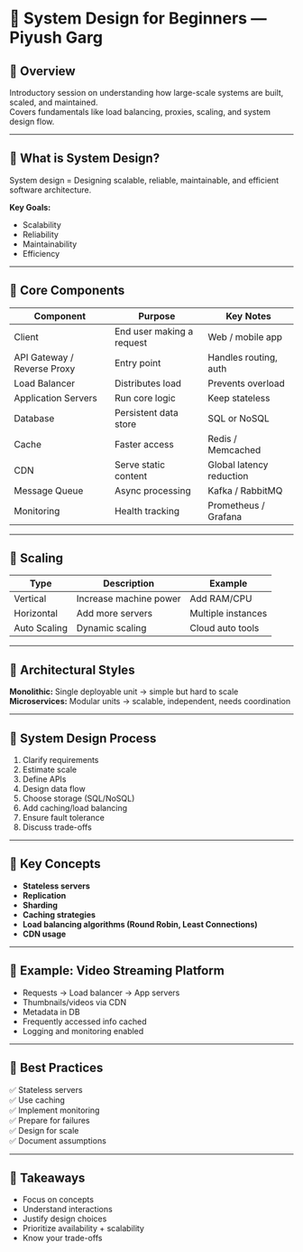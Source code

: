 # 🎥 System Design for Beginners — Piyush Garg

## 🧠 Overview
Introductory session on understanding how large-scale systems are built, scaled, and maintained.  
Covers fundamentals like load balancing, proxies, scaling, and system design flow.

---

## 🔹 What is System Design?
System design = Designing scalable, reliable, maintainable, and efficient software architecture.

**Key Goals:**
- Scalability
- Reliability
- Maintainability
- Efficiency

---

## 🔹 Core Components

| Component | Purpose | Key Notes |
|------------|----------|-----------|
| Client | End user making a request | Web / mobile app |
| API Gateway / Reverse Proxy | Entry point | Handles routing, auth |
| Load Balancer | Distributes load | Prevents overload |
| Application Servers | Run core logic | Keep stateless |
| Database | Persistent data store | SQL or NoSQL |
| Cache | Faster access | Redis / Memcached |
| CDN | Serve static content | Global latency reduction |
| Message Queue | Async processing | Kafka / RabbitMQ |
| Monitoring | Health tracking | Prometheus / Grafana |

---

## 🔹 Scaling

| Type | Description | Example |
|------|--------------|----------|
| Vertical | Increase machine power | Add RAM/CPU |
| Horizontal | Add more servers | Multiple instances |
| Auto Scaling | Dynamic scaling | Cloud auto tools |

---

## 🔹 Architectural Styles

**Monolithic:** Single deployable unit → simple but hard to scale  
**Microservices:** Modular units → scalable, independent, needs coordination

---

## 🔹 System Design Process

1. Clarify requirements  
2. Estimate scale  
3. Define APIs  
4. Design data flow  
5. Choose storage (SQL/NoSQL)  
6. Add caching/load balancing  
7. Ensure fault tolerance  
8. Discuss trade-offs

---

## 🔹 Key Concepts

- **Stateless servers**
- **Replication**
- **Sharding**
- **Caching strategies**
- **Load balancing algorithms (Round Robin, Least Connections)**
- **CDN usage**

---

## 🔹 Example: Video Streaming Platform

- Requests → Load balancer → App servers  
- Thumbnails/videos via CDN  
- Metadata in DB  
- Frequently accessed info cached  
- Logging and monitoring enabled  

---

## 🔹 Best Practices

✅ Stateless servers  
✅ Use caching  
✅ Implement monitoring  
✅ Prepare for failures  
✅ Design for scale  
✅ Document assumptions  

---

## 🔹 Takeaways

- Focus on concepts  
- Understand interactions  
- Justify design choices  
- Prioritize availability + scalability  
- Know your trade-offs
